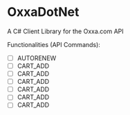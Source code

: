 OxxaDotNet
==========

A C# Client Library for the Oxxa.com API

Functionalities (API Commands):

- [ ] AUTORENEW
- [ ] CART_ADD
- [ ] CART_ADD
- [ ] CART_ADD
- [ ] CART_ADD
- [ ] CART_ADD
- [ ] CART_ADD
